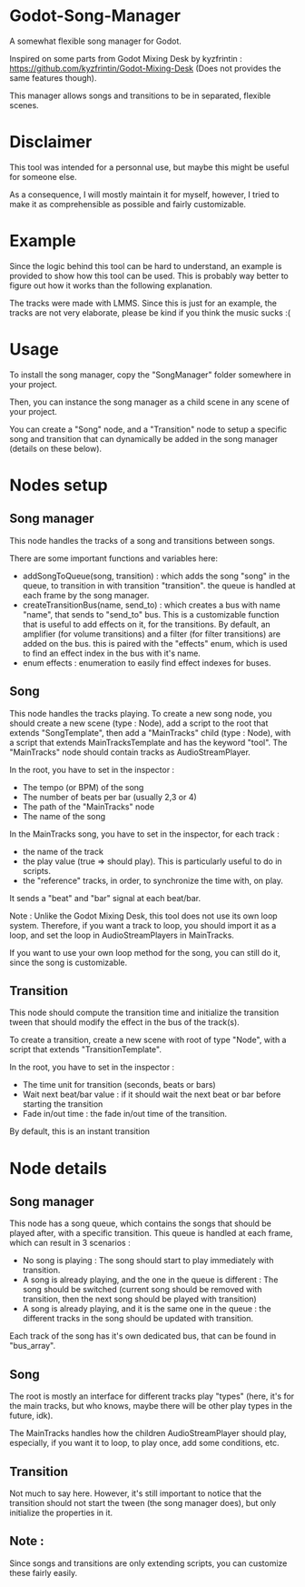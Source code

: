 # Godot-Song-Manager
A somewhat flexible song manager for Godot. 

Inspired on some parts from Godot Mixing Desk by kyzfrintin : https://github.com/kyzfrintin/Godot-Mixing-Desk (Does not provides the same features though).

This manager allows songs and transitions to be in separated, flexible scenes. 

# Disclaimer
This tool was intended for a personnal use, but maybe this might be useful for someone else. 

As a consequence, I will mostly maintain it for myself, however, I tried to make it as comprehensible as possible and fairly customizable.

# Example
Since the logic behind this tool can be hard to understand, an example is provided to show how this tool can be used. This is probably way better to figure out how it works than the following explanation.

The tracks were made with LMMS. Since this is just for an example, the tracks are not very elaborate, please be kind if you think the music sucks :(

# Usage
To install the song manager, copy the "SongManager" folder somewhere in your project.

Then, you can instance the song manager as a child scene in any scene of your project. 

You can create a "Song" node, and a "Transition" node to setup a specific song and transition that can dynamically be added in the song manager (details on these below).

# Nodes setup
## Song manager
This node handles the tracks of a song and transitions between songs. 

There are some important functions and variables here: 
- addSongToQueue(song, transition) : which adds the song "song" in the queue, to transition in with transition "transition". the queue is handled at each frame by the song manager.
- createTransitionBus(name, send_to) : which creates a bus with name "name", that sends to "send_to" bus. This is a customizable function that is useful to add effects on it, for the transitions. By default, an amplifier (for volume transitions) and a filter (for filter transitions) are added on the bus. this is paired with the "effects" enum, which is used to find an effect index in the bus with it's name.
- enum effects : enumeration to easily find effect indexes for buses.

## Song 
This node handles the tracks playing.
To create a new song node, you should create a new scene (type : Node), add a script to the root that extends "SongTemplate", then add a "MainTracks" child (type : Node), with a script that extends MainTracksTemplate and has the keyword "tool". 
The "MainTracks" node should contain tracks as AudioStreamPlayer.

In the root, you have to set in the inspector : 
- The tempo (or BPM) of the song
- The number of beats per bar (usually 2,3 or 4)
- The path of the "MainTracks" node
- The name of the song

In the MainTracks song, you have to set in the inspector, for each track :
- the name of the track
- the play value (true => should play). This is particularly useful to do in scripts.
- the "reference" tracks, in order, to synchronize the time with, on play.

It sends a "beat" and "bar" signal at each beat/bar.

Note : Unlike the Godot Mixing Desk, this tool does not use its own loop system. Therefore, if you want a track to loop, you should import it as a loop, and set the loop in AudioStreamPlayers in MainTracks.

If you want to use your own loop method for the song, you can still do it, since the song is customizable.

## Transition
This node should compute the transition time and initialize the transition tween that should modify the effect in the bus of the track(s).

To create a transition, create a new scene with root of type "Node", with a script that extends "TransitionTemplate".

In the root, you have to set in the inspector : 
- The time unit for transition (seconds, beats or bars)
- Wait next beat/bar value : if it should wait the next beat or bar before starting the transition
- Fade in/out time : the fade in/out time of the transition.

By default, this is an instant transition

# Node details
## Song manager
This node has a song queue, which contains the songs that should be played after, with a specific transition. 
This queue is handled at each frame, which can result in 3 scenarios :
- No song is playing : The song should start to play immediately with transition.
- A song is already playing, and the one in the queue is different : The song should be switched (current song should be removed with transition, then the next song should be played with transition)
- A song is already playing, and it is the same one in the queue : the different tracks in the song should be updated with transition.

Each track of the song has it's own dedicated bus, that can be found in "bus_array".

## Song
The root is mostly an interface for different tracks play "types" (here, it's for the main tracks, but who knows, maybe there will be other play types in the future, idk).

The MainTracks handles how the children AudioStreamPlayer should play, especially, if you want it to loop, to play once, add some conditions, etc. 

## Transition
Not much to say here. However, it's still important to notice that the transition should not start the tween (the song manager does), but only initialize the properties in it.

## Note : 
Since songs and transitions are only extending scripts, you can customize these fairly easily.